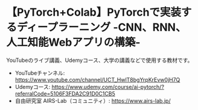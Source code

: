 # 【PyTorch+Colab】PyTorchで実装するディープラーニング -CNN、RNN、人工知能Webアプリの構築-
YouTubeのライブ講義、Udemyコース、大学の講義などで使用する教材です。  

* YouTubeチャンネル:  https://www.youtube.com/channel/UCT_HwlT8bgYrpKrEvw0jH7Q
* Udemyコース: https://www.udemy.com/course/ai-pytorch/?referralCode=5106F3FDA2C91D0C1CB5
* 自由研究室 AIRS-Lab（コミュニティ）: https://www.airs-lab.jp/
